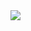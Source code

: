 <img src="https://www.websequencediagrams.com/cgi-bin/cdraw?lz=dGl0bGUgVW4AAwVkCgpub3RlIG92ZXIgYnJvd3NlcjoKZmlsbHMgZm9ybSBhbmQgY2xpY2tzIHNhdmUKZW5kIG5vdGUAIxVqcyByZWRyYXdzIHRoZSBIVE1MLWRvYwphbmQgc2VuZHMgUE9TVCByZXF1ZXN0IHdpdGgASAUgZGF0YQBQCwCBAgctPnNlcnZlcjogSFRUUAA2Bmh0dHBzOi8vc3R1ZGllcy5jcy5oZWxzaW5raS5maS9leGFtcGxlYXBwL25ld19ub3RlX3NwYQoAQwYtLT4AgVwIIHsibWVzc2FnZSI6IgCBfgVjcmVhdGVkIn0KCg&s=default">
